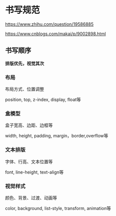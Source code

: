 # 书写规范

https://www.zhihu.com/question/19586885

https://www.cnblogs.com/makai/p/9002898.html

## 书写顺序

**排版优先，视觉其次**

### 布局

布局方式、位置调整

position, top, z-index, display, float等

### 盒模型

盒子宽高、边距、边框等

width, height, padding, margin，border,overflow等

### 文本排版

字体、行高、文本位置等

font, line-height, text-align等

### 视觉样式

颜色、背景、过渡、动画等

color, background, list-style, transform, animation等